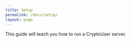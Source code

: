 ```yaml
---
title: Setup
permalink: /docs/setup/
layout: page
---
```


This guide will teach you how to run a CryptoUser server.
